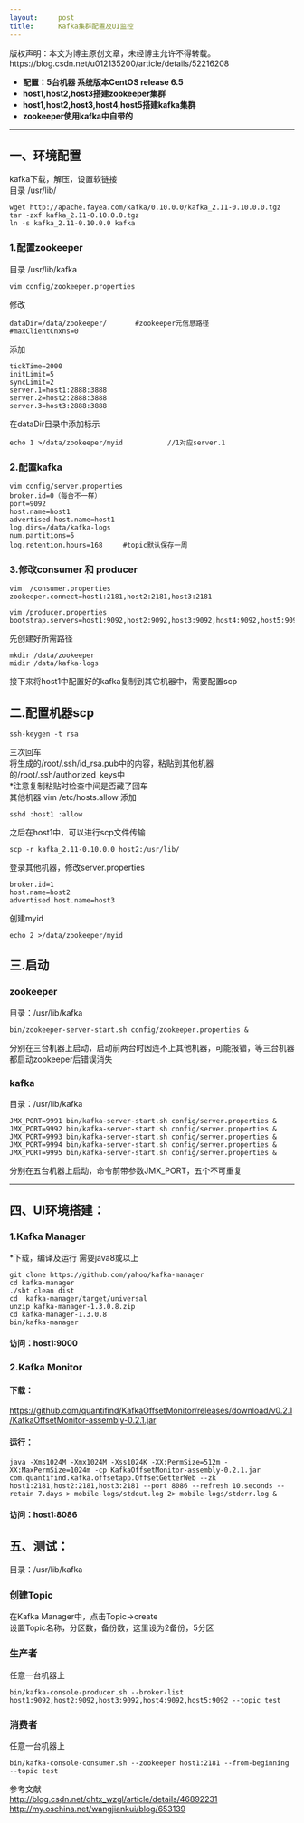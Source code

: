 ```yaml
---
layout:     post
title:      Kafka集群配置及UI监控
---
```

<div id="article_content" class="article_content clearfix csdn-tracking-statistics" data-pid="blog" data-mod="popu_307" data-dsm="post">
								<div class="article-copyright">
					版权声明：本文为博主原创文章，未经博主允许不得转载。					https://blog.csdn.net/u012135200/article/details/52216208				</div>
								            <div id="content_views" class="markdown_views prism-atom-one-dark">
							<!-- flowchart 箭头图标 勿删 -->
							<svg xmlns="http://www.w3.org/2000/svg" style="display: none;"><path stroke-linecap="round" d="M5,0 0,2.5 5,5z" id="raphael-marker-block" style="-webkit-tap-highlight-color: rgba(0, 0, 0, 0);"></path></svg>
							<ul>
<li><strong>配置：5台机器  系统版本CentOS release 6.5</strong></li>
<li><strong>host1,host2,host3搭建zookeeper集群</strong></li>
<li><strong>host1,host2,host3,host4,host5搭建kafka集群</strong></li>
<li><strong>zookeeper使用kafka中自带的</strong></li>
</ul>

<hr>



<h2 id="一环境配置">一、环境配置</h2>

<p>kafka下载，解压，设置软链接 <br>
目录 /usr/lib/</p>



<pre class="prettyprint"><code class=" hljs avrasm">wget http://apache<span class="hljs-preprocessor">.fayea</span><span class="hljs-preprocessor">.com</span>/kafka/<span class="hljs-number">0.10</span><span class="hljs-number">.0</span><span class="hljs-number">.0</span>/kafka_2<span class="hljs-number">.11</span>-<span class="hljs-number">0.10</span><span class="hljs-number">.0</span><span class="hljs-number">.0</span><span class="hljs-preprocessor">.tgz</span>
tar -zxf kafka_2<span class="hljs-number">.11</span>-<span class="hljs-number">0.10</span><span class="hljs-number">.0</span><span class="hljs-number">.0</span><span class="hljs-preprocessor">.tgz</span>
ln -s kafka_2<span class="hljs-number">.11</span>-<span class="hljs-number">0.10</span><span class="hljs-number">.0</span><span class="hljs-number">.0</span> kafka</code></pre>



<h3 id="1配置zookeeper">1.配置zookeeper</h3>

<p>目录 /usr/lib/kafka</p>



<pre class="prettyprint"><code class=" hljs avrasm">vim config/zookeeper<span class="hljs-preprocessor">.properties</span></code></pre>

<p>修改</p>



<pre class="prettyprint"><code class=" hljs haskell"><span class="hljs-title">dataDir</span>=/<span class="hljs-typedef"><span class="hljs-keyword">data</span>/zookeeper/       #zookeeper元信息路径</span>
<span class="hljs-preprocessor">#maxClientCnxns=0</span></code></pre>

<p>添加</p>



<pre class="prettyprint"><code class=" hljs profile">tickTime=<span class="hljs-number">2000</span>
initLimit=<span class="hljs-number">5</span>
syncLimit=<span class="hljs-number">2</span>
<span class="hljs-filename">server.1=host1</span>:<span class="hljs-number">2888</span>:<span class="hljs-number">3888</span>
<span class="hljs-filename">server.2=host2</span>:<span class="hljs-number">2888</span>:<span class="hljs-number">3888</span>
<span class="hljs-filename">server.3=host3</span>:<span class="hljs-number">2888</span>:<span class="hljs-number">3888</span></code></pre>

<p>在dataDir目录中添加标示</p>



<pre class="prettyprint"><code class=" hljs ruby">echo <span class="hljs-number">1</span> &gt;<span class="hljs-regexp">/data/zookeeper</span><span class="hljs-regexp">/myid           /</span><span class="hljs-regexp">/1对应server.1</span></code></pre>



<h3 id="2配置kafka">2.配置kafka</h3>



<pre class="prettyprint"><code class=" hljs avrasm">vim config/server<span class="hljs-preprocessor">.properties</span> 
broker<span class="hljs-preprocessor">.id</span>=<span class="hljs-number">0</span>（每台不一样）
port=<span class="hljs-number">9092</span>
host<span class="hljs-preprocessor">.name</span>=host1
advertised<span class="hljs-preprocessor">.host</span><span class="hljs-preprocessor">.name</span>=host1
log<span class="hljs-preprocessor">.dirs</span>=/data/kafka-logs
num<span class="hljs-preprocessor">.partitions</span>=<span class="hljs-number">5</span>
log<span class="hljs-preprocessor">.retention</span><span class="hljs-preprocessor">.hours</span>=<span class="hljs-number">168</span>     <span class="hljs-preprocessor">#topic默认保存一周</span></code></pre>



<h3 id="3修改consumer-和-producer">3.修改consumer 和 producer</h3>



<pre class="prettyprint"><code class=" hljs avrasm">vim  /consumer<span class="hljs-preprocessor">.properties</span>
zookeeper<span class="hljs-preprocessor">.connect</span>=host1:<span class="hljs-number">2181</span>,host2:<span class="hljs-number">2181</span>,host3:<span class="hljs-number">2181</span></code></pre>



<pre class="prettyprint"><code class=" hljs avrasm">vim /producer<span class="hljs-preprocessor">.properties</span>
bootstrap<span class="hljs-preprocessor">.servers</span>=host1:<span class="hljs-number">9092</span>,host2:<span class="hljs-number">9092</span>,host3:<span class="hljs-number">9092</span>,host4:<span class="hljs-number">9092</span>,host5:<span class="hljs-number">9092</span></code></pre>

<p>先创建好所需路径</p>



<pre class="prettyprint"><code class=" hljs haskell"><span class="hljs-title">mkdir</span> /<span class="hljs-typedef"><span class="hljs-keyword">data</span>/zookeeper</span>
<span class="hljs-title">midir</span> /<span class="hljs-typedef"><span class="hljs-keyword">data</span>/kafka-logs</span></code></pre>

<p>接下来将host1中配置好的kafka复制到其它机器中，需要配置scp</p>



<h2 id="二配置机器scp">二.配置机器scp</h2>



<pre class="prettyprint"><code class=" hljs lasso">ssh<span class="hljs-attribute">-keygen</span> <span class="hljs-attribute">-t</span> rsa</code></pre>

<p>三次回车 <br>
将生成的/root/.ssh/id_rsa.pub中的内容，粘贴到其他机器的/root/.ssh/authorized_keys中 <br>
*注意复制粘贴时检查中间是否藏了回车 <br>
其他机器 vim /etc/hosts.allow 添加</p>



<pre class="prettyprint"><code class=" hljs ruby">sshd <span class="hljs-symbol">:host1</span> <span class="hljs-symbol">:allow</span></code></pre>

<p>之后在host1中，可以进行scp文件传输</p>



<pre class="prettyprint"><code class=" hljs javascript">scp -r kafka_2<span class="hljs-number">.11</span>-<span class="hljs-number">0.10</span><span class="hljs-number">.0</span><span class="hljs-number">.0</span> host2:<span class="hljs-regexp">/usr/</span>lib/</code></pre>

<p>登录其他机器，修改server.properties</p>



<pre class="prettyprint"><code class=" hljs avrasm">broker<span class="hljs-preprocessor">.id</span>=<span class="hljs-number">1</span>
host<span class="hljs-preprocessor">.name</span>=host2
advertised<span class="hljs-preprocessor">.host</span><span class="hljs-preprocessor">.name</span>=host3</code></pre>

<p>创建myid</p>



<pre class="prettyprint"><code class=" hljs haskell"><span class="hljs-title">echo</span> <span class="hljs-number">2</span> &gt;/<span class="hljs-typedef"><span class="hljs-keyword">data</span>/zookeeper/myid </span></code></pre>



<h2 id="三启动">三.启动</h2>



<h3 id="zookeeper">zookeeper</h3>

<p>目录：/usr/lib/kafka</p>



<pre class="prettyprint"><code class=" hljs avrasm">bin/zookeeper-server-start<span class="hljs-preprocessor">.sh</span> config/zookeeper<span class="hljs-preprocessor">.properties</span> &amp;</code></pre>

<p>分别在三台机器上启动，启动前两台时因连不上其他机器，可能报错，等三台机器都启动zookeeper后错误消失</p>



<h3 id="kafka">kafka</h3>

<p>目录：/usr/lib/kafka</p>



<pre class="prettyprint"><code class=" hljs axapta">JMX_PORT=<span class="hljs-number">9991</span> bin/kafka-<span class="hljs-keyword">server</span>-start.sh config/<span class="hljs-keyword">server</span>.properties &amp; 
JMX_PORT=<span class="hljs-number">9992</span> bin/kafka-<span class="hljs-keyword">server</span>-start.sh config/<span class="hljs-keyword">server</span>.properties &amp; 
JMX_PORT=<span class="hljs-number">9993</span> bin/kafka-<span class="hljs-keyword">server</span>-start.sh config/<span class="hljs-keyword">server</span>.properties &amp; 
JMX_PORT=<span class="hljs-number">9994</span> bin/kafka-<span class="hljs-keyword">server</span>-start.sh config/<span class="hljs-keyword">server</span>.properties &amp; 
JMX_PORT=<span class="hljs-number">9995</span> bin/kafka-<span class="hljs-keyword">server</span>-start.sh config/<span class="hljs-keyword">server</span>.properties &amp; </code></pre>

<p>分别在五台机器上启动，命令前带参数JMX_PORT，五个不可重复</p>

<hr>



<h2 id="四ui环境搭建">四、UI环境搭建：</h2>



<h3 id="1kafka-manager">1.Kafka Manager</h3>

<p>*下载，编译及运行  需要java8或以上</p>



<pre class="prettyprint"><code class=" hljs lasso">git clone https:<span class="hljs-comment">//github.com/yahoo/kafka-manager</span>
cd kafka<span class="hljs-attribute">-manager</span> 
<span class="hljs-built_in">.</span>/sbt clean dist
cd  kafka<span class="hljs-attribute">-manager</span>/target/universal
unzip kafka<span class="hljs-attribute">-manager</span><span class="hljs-subst">-</span><span class="hljs-number">1.3</span><span class="hljs-number">.0</span><span class="hljs-number">.8</span><span class="hljs-built_in">.</span>zip 
cd kafka<span class="hljs-attribute">-manager</span><span class="hljs-subst">-</span><span class="hljs-number">1.3</span><span class="hljs-number">.0</span><span class="hljs-number">.8</span>
bin/kafka<span class="hljs-attribute">-manager</span></code></pre>



<h4 id="访问host19000">访问：host1:9000</h4>



<h3 id="2kafka-monitor">2.Kafka Monitor</h3>



<h4 id="下载">下载：</h4>

<p><a href="https://github.com/quantifind/KafkaOffsetMonitor/releases/download/v0.2.1/KafkaOffsetMonitor-assembly-0.2.1.jar" rel="nofollow">https://github.com/quantifind/KafkaOffsetMonitor/releases/download/v0.2.1/KafkaOffsetMonitor-assembly-0.2.1.jar</a></p>



<h4 id="运行">运行：</h4>



<pre class="prettyprint"><code class=" hljs lasso">java <span class="hljs-attribute">-Xms1024M</span> <span class="hljs-attribute">-Xmx1024M</span> <span class="hljs-attribute">-Xss1024K</span> <span class="hljs-attribute">-XX</span>:PermSize<span class="hljs-subst">=</span><span class="hljs-number">512</span>m <span class="hljs-attribute">-XX</span>:MaxPermSize<span class="hljs-subst">=</span><span class="hljs-number">1024</span>m <span class="hljs-attribute">-cp</span> KafkaOffsetMonitor<span class="hljs-attribute">-assembly</span><span class="hljs-subst">-</span><span class="hljs-number">0.2</span><span class="hljs-number">.1</span><span class="hljs-built_in">.</span>jar com<span class="hljs-built_in">.</span>quantifind<span class="hljs-built_in">.</span>kafka<span class="hljs-built_in">.</span>offsetapp<span class="hljs-built_in">.</span>OffsetGetterWeb <span class="hljs-subst">--</span>zk host1:<span class="hljs-number">2181</span>,host2:<span class="hljs-number">2181</span>,host3:<span class="hljs-number">2181</span> <span class="hljs-subst">--</span>port <span class="hljs-number">8086</span> <span class="hljs-subst">--</span>refresh <span class="hljs-number">10.</span>seconds <span class="hljs-subst">--</span>retain <span class="hljs-number">7.</span>days <span class="hljs-subst">&gt;</span> mobile<span class="hljs-attribute">-logs</span>/stdout<span class="hljs-built_in">.</span><span class="hljs-keyword">log</span> <span class="hljs-number">2</span><span class="hljs-subst">&gt;</span> mobile<span class="hljs-attribute">-logs</span>/stderr<span class="hljs-built_in">.</span><span class="hljs-keyword">log</span> <span class="hljs-subst">&amp;</span></code></pre>



<h4 id="访问host18086">访问：host1:8086</h4>



<h2 id="五测试">五、测试：</h2>

<p>目录：/usr/lib/kafka</p>



<h3 id="创建topic">创建Topic</h3>

<p>在Kafka Manager中，点击Topic-&gt;create <br>
设置Topic名称，分区数，备份数，这里设为2备份，5分区</p>



<h3 id="生产者">生产者</h3>

<p>任意一台机器上</p>



<pre class="prettyprint"><code class=" hljs lasso">bin/kafka<span class="hljs-attribute">-console</span><span class="hljs-attribute">-producer</span><span class="hljs-built_in">.</span>sh <span class="hljs-subst">--</span>broker<span class="hljs-attribute">-list</span> host1:<span class="hljs-number">9092</span>,host2:<span class="hljs-number">9092</span>,host3:<span class="hljs-number">9092</span>,host4:<span class="hljs-number">9092</span>,host5:<span class="hljs-number">9092</span> <span class="hljs-subst">--</span>topic test</code></pre>

<h3 id="消费者">消费者</h3>

<p>任意一台机器上</p>



<pre class="prettyprint"><code class=" hljs brainfuck"><span class="hljs-comment">bin/kafka</span><span class="hljs-literal">-</span><span class="hljs-comment">console</span><span class="hljs-literal">-</span><span class="hljs-comment">consumer</span><span class="hljs-string">.</span><span class="hljs-comment">sh</span> <span class="hljs-literal">-</span><span class="hljs-literal">-</span><span class="hljs-comment">zookeeper</span> <span class="hljs-comment">host1:2181</span> <span class="hljs-literal">-</span><span class="hljs-literal">-</span><span class="hljs-comment">from</span><span class="hljs-literal">-</span><span class="hljs-comment">beginning</span> <span class="hljs-literal">-</span><span class="hljs-literal">-</span><span class="hljs-comment">topic</span> <span class="hljs-comment">test</span></code></pre>

<p>参考文献 <br>
<a href="http://blog.csdn.net/dhtx_wzgl/article/details/46892231" rel="nofollow">http://blog.csdn.net/dhtx_wzgl/article/details/46892231</a> <br>
<a href="http://my.oschina.net/wangjiankui/blog/653139" rel="nofollow">http://my.oschina.net/wangjiankui/blog/653139</a></p>            </div>
						<link href="https://csdnimg.cn/release/phoenix/mdeditor/markdown_views-9e5741c4b9.css" rel="stylesheet">
                </div>